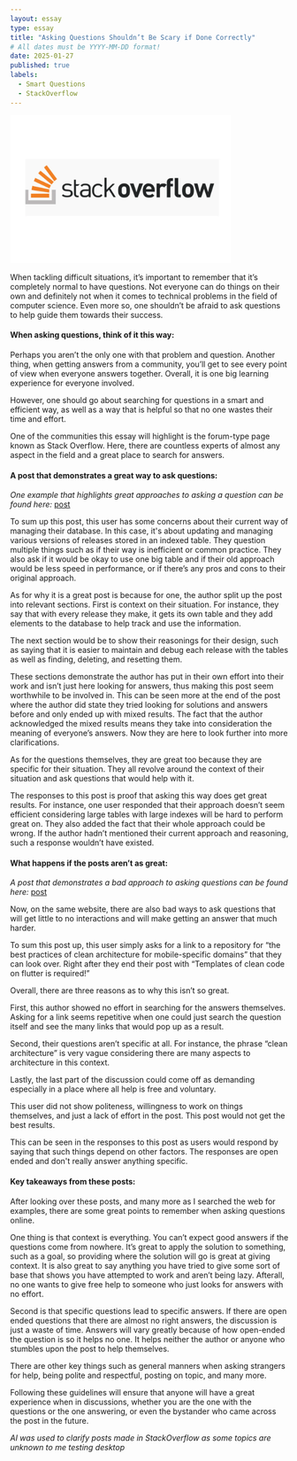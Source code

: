 ```yaml
---
layout: essay
type: essay
title: "Asking Questions Shouldn’t Be Scary if Done Correctly"
# All dates must be YYYY-MM-DD format!
date: 2025-01-27
published: true
labels:
  - Smart Questions
  - StackOverflow
---
```


<img width="400px" class="rounded float-end pe-4" src="../img/stack-overflow-logo-crop-for-twitter.webp">

When tackling difficult situations, it’s important to remember that it’s completely normal to have questions. Not everyone can do things on their own and definitely not when it comes to technical problems in the field of computer science. Even more so, one shouldn’t be afraid to ask questions to help guide them towards their success. 

#### When asking questions, think of it this way:

Perhaps you aren’t the only one with that problem and question. Another thing, when getting answers from a community, you’ll get to see every point of view when everyone answers together. Overall, it is one big learning experience for everyone involved. 

However, one should go about searching for questions in a smart and efficient way, as well as a way that is helpful so that no one wastes their time and effort. 

One of the communities this essay will highlight is the forum-type page known as Stack Overflow. Here, there are countless experts of almost any aspect in the field and a great place to search for answers.

#### A post that demonstrates a great way to ask questions:

*One example that highlights great approaches to asking a question can be found here:* [post](https://stackoverflow.com/beta/discussions/79162321/is-having-multiple-tables-with-the-same-structure-generally-a-bad-design-choice)

To sum up this post, this user has some concerns about their current way of managing their database. In this case, it's about updating and managing various versions of releases stored in an indexed table. They question multiple things such as if their way is inefficient or common practice. They also ask if it would be okay to use one big table and if their old approach would be less speed in performance, or if there’s any pros and cons to their original approach. 

As for why it is a great post is because for one, the author split up the post into relevant sections. First is context on their situation. For instance, they say that with every release they make, it gets its own table and they add elements to the database to help track and use the information. 

The next section would be to show their reasonings for their design, such as saying that it is easier to maintain and debug each release with the tables as well as finding, deleting, and resetting them. 

These sections demonstrate the author has put in their own effort into their work and isn’t just here looking for answers, thus making this post seem worthwhile to be involved in. This can be seen more at the end of the post where the author did state they tried looking for solutions and answers before and only ended up with mixed results. The fact that the author acknowledged the mixed results means they take into consideration the meaning of everyone’s answers. Now they are here to look further into more clarifications. 

As for the questions themselves, they are great too because they are specific for their situation. They all revolve around the context of their situation and ask questions that would help with it. 

The responses to this post is proof that asking this way does get great results. For instance, one user responded that their approach doesn’t seem efficient considering large tables with large indexes will be hard to perform great on. They also added the fact that their whole approach could be wrong. If the author hadn’t mentioned their current approach and reasoning, such a response wouldn’t have existed. 

#### What happens if the posts aren’t as great:

*A post that demonstrates a bad approach to asking questions can be found here:* [post](https://stackoverflow.com/beta/discussions/77194833/what-are-the-best-architecture-approach-for-mobile-development-regardless-of-pla)

Now, on the same website, there are also bad ways to ask questions that will get little to no interactions and will make getting an answer that much harder. 

To sum this post up, this user simply asks for a link to a repository for “the best practices of clean architecture for mobile-specific domains” that they can look over. Right after they end their post with “Templates of clean code on flutter is required!” 

Overall, there are three reasons as to why this isn’t so great. 

First, this author showed no effort in searching for the answers themselves. Asking for a link seems repetitive when one could just search the question itself and see the many links that would pop up as a result. 

Second, their questions aren’t specific at all. For instance, the phrase “clean architecture” is very vague considering there are many aspects to architecture in this context. 

Lastly, the last part of the discussion could come off as demanding especially in a place where all help is free and voluntary. 

This user did not show politeness, willingness to work on things themselves, and just a lack of effort in the post. This post would not get the best results. 

This can be seen in the responses to this post as users would respond by saying that such things depend on other factors. The responses are open ended and don't really answer anything specific.

#### Key takeaways from these posts:

After looking over these posts, and many more as I searched the web for examples, there are some great points to remember when asking questions online. 

One thing is that context is everything. You can’t expect good answers if the questions come from nowhere. It’s great to apply the solution to something, such as a goal, so providing where the solution will go is great at giving context. It is also great to say anything you have tried to give some sort of base that shows you have attempted to work and aren’t being lazy. Afterall, no one wants to give free help to someone who just looks for answers with no effort. 

Second is that specific questions lead to specific answers. If there are open ended questions that there are almost no right answers, the discussion is just a waste of time. Answers will vary greatly because of how open-ended the question is so it helps no one. It helps neither the author or anyone who stumbles upon the post to help themselves. 

There are other key things such as general manners when asking strangers for help, being polite and respectful, posting on topic, and many more. 

Following these guidelines will ensure that anyone will have a great experience when in discussions, whether you are the one with the questions or the one answering, or even the bystander who came across the post in the future. 

*AI was used to clarify posts made in StackOverflow as some topics are unknown to me*
*testing desktop*








